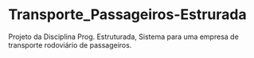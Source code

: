 # Transporte_Passageiros-Estrurada
Projeto da Disciplina Prog. Estruturada, Sistema para uma empresa de transporte rodoviário de passageiros.
